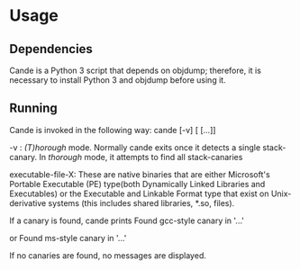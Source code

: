 Usage
=====

## Dependencies
Cande is a Python 3 script that depends on objdump;
therefore, it is necessary to install Python 3 and objdump before using it.

## Running
Cande is invoked in the following way:
   cande [-v] <executable-file-1> [ <executable-file-2> [...]]

-v : _(T)horough_ mode. Normally cande exits once it detects a single stack-canary. In _thorough_ mode, it attempts to find all stack-canaries

executable-file-X: These are native binaries that are either Microsoft's Portable Executable (PE) type(both Dynamically Linked Libraries and Executables) or the Executable and Linkable Format type that exist on Unix-derivative systems (this includes shared libraries, *.so, files).

If a canary is found, cande prints
   Found gcc-style canary in '...'

or
   Found ms-style canary in '...'

If no canaries are found, no messages are displayed.
